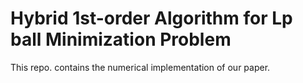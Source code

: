 # Hybrid 1st-order Algorithm for Lp ball Minimization Problem
This repo. contains the numerical implementation of our paper.
